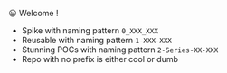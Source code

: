 😀 Welcome !

- Spike with naming pattern `0_XXX_XXX`
- Reusable with naming pattern `1-XXX-XXX`
- Stunning POCs with naming pattern `2-Series-XX-XXX`
- Repo with no prefix is either cool or dumb
